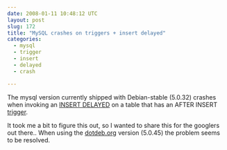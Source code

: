 ```yaml
---
date: 2008-01-11 10:48:12 UTC
layout: post
slug: 172
title: "MySQL crashes on triggers + insert delayed"
categories:
  - mysql
  - trigger
  - insert
  - delayed
  - crash

---
```

<p>The mysql version currently shipped with Debian-stable (5.0.32) crashes when invoking an <a href="http://dev.mysql.com/doc/refman/5.0/en/insert-delayed.html">INSERT DELAYED</a> on a table that has an AFTER INSERT <a href="http://dev.mysql.com/doc/refman/5.0/en/triggers.html">trigger</a>.</p>

<p>It took me a bit to figure this out, so I wanted to share this for the googlers out there.. When using the <a href="http://www.dotdeb.org/">dotdeb.org</a> version (5.0.45) the problem seems to be resolved. </p>